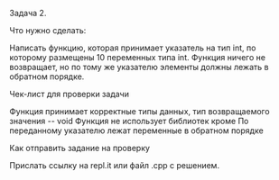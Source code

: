 Задача 2.

Что нужно сделать:

Написать функцию, которая принимает указатель на тип int, по которому размещены 10 переменных типа int. Функция ничего не возвращает, но по тому же указателю элементы должны лежать в обратном порядке.

Чек-лист для проверки задачи

Функция принимает корректные типы данных, тип возвращаемого значения --  void
Функция не использует библиотек кроме <iostream>
По переданному указателю лежат переменные в обратном порядке


Как отправить задание на проверку

Прислать ссылку на repl.it или файл .срр с решением.

